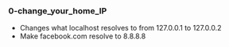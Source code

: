 ### 0-change_your_home_IP
- Changes what localhost resolves to from 127.0.0.1 to 127.0.0.2
- Make facebook.com resolve to 8.8.8.8
